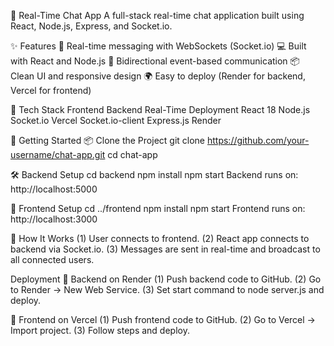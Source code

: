 💬 Real-Time Chat App
A full-stack real-time chat application built using React, Node.js, Express, and Socket.io.

✨ Features
🔌 Real-time messaging with WebSockets (Socket.io)
💻 Built with React and Node.js
🔄 Bidirectional event-based communication
📦 Clean UI and responsive design
🌍 Easy to deploy (Render for backend, Vercel for frontend)

📁 Tech Stack
Frontend 	          Backend 	   Real-Time 	 Deployment
React 18	          Node.js 	    Socket.io	  Vercel
Socket.io-client	  Express.js    	          Render 

🚀 Getting Started
📦 Clone the Project
git clone https://github.com/your-username/chat-app.git
cd chat-app

🛠️ Backend Setup
cd backend
npm install
npm start
Backend runs on: http://localhost:5000

🎨 Frontend Setup
cd ../frontend
npm install
npm start
Frontend runs on: http://localhost:3000

🔄 How It Works
(1) User connects to frontend.
(2) React app connects to backend via Socket.io.
(3) Messages are sent in real-time and broadcast to all connected users.

 Deployment
🔧 Backend on Render
(1) Push backend code to GitHub.
(2) Go to Render → New Web Service.
(3) Set start command to node server.js and deploy.

🎯 Frontend on Vercel
(1) Push frontend code to GitHub.
(2) Go to Vercel → Import project.
(3) Follow steps and deploy.
